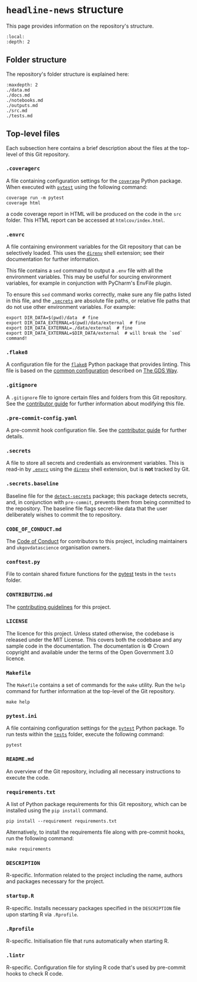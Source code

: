 # `headline-news` structure

This page provides information on the repository's structure.

```{contents}
:local:
:depth: 2
```

## Folder structure

The repository's folder structure is explained here:

```{toctree}
:maxdepth: 2
./data.md
./docs.md
./notebooks.md
./outputs.md
./src.md
./tests.md
```

## Top-level files

Each subsection here contains a brief description about the files at the top-level of this Git repository.

### `.coveragerc`

A file containing configuration settings for the [`coverage`][coverage] Python package. When executed with
[`pytest`][pytest] using the following command:

```shell
coverage run -m pytest
coverage html
```

a code coverage report in HTML will be produced on the code in the `src` folder. This HTML report can be accessed at
`htmlcov/index.html`.

### `.envrc`

A file containing environment variables for the Git repository that can be selectively loaded. This uses the
[`direnv`][direnv] shell extension; see their documentation for further information.

This file contains a `sed` command to output a `.env` file with all the environment variables. This may be useful for
sourcing environment variables, for example in conjunction with PyCharm's EnvFile plugin.

To ensure this `sed` command works correctly, make sure any file paths listed in this file, and the
[`.secrets`](#secrets) are absolute file paths, or relative file paths that do not use other environment variables.
For example:

```shell
export DIR_DATA=$(pwd)/data  # fine
export DIR_DATA_EXTERNAL=$(pwd)/data/external  # fine
export DIR_DATA_EXTERNAL=./data/external  # fine
export DIR_DATA_EXTERNAL=$DIR_DATA/external  # will break the `sed` command!
```

### `.flake8`

A configuration file for the [`flake8`][flake8] Python package that provides linting. This file is based on the
[common configuration][gds-way-flake8] described on [The GDS Way][gds-way].

### `.gitignore`

A `.gitignore` file to ignore certain files and folders from this Git repository. See the
[contributor guide][docs-updating-gitignore] for further information about modifying this file.

### `.pre-commit-config.yaml`

A pre-commit hook configuration file. See the [contributor guide][docs-pre-commit-hooks] for further details.

### `.secrets`

A file to store all secrets and credentials as environment variables. This is read-in by [`.envrc`](#envrc) using the
[`direnv`][direnv] shell extension, but is **not** tracked by Git.

### `.secrets.baseline`

Baseline file for the [`detect-secrets`][detect-secrets] package; this package detects secrets, and, in conjunction
with `pre-commit`, prevents them from being committed to the repository. The baseline file flags secret-like data that
the user deliberately wishes to commit the to repository.

### `CODE_OF_CONDUCT.md`

The [Code of Conduct][code-of-conduct] for contributors to this project, including maintainers and `ukgovdatascience`
organisation owners.

### `conftest.py`

File to contain shared fixture functions for the [pytest][pytest] tests in the `tests` folder.

### `CONTRIBUTING.md`

The [contributing guidelines][contributing] for this project.

### `LICENSE`

The licence for this project. Unless stated otherwise, the codebase is released under the MIT License. This covers both
the codebase and any sample code in the documentation. The documentation is © Crown copyright and available under the
terms of the Open Government 3.0 licence.

### `Makefile`

The `Makefile` contains a set of commands for the `make` utility. Run the `help` command for further information at the
top-level of the Git repository.

```shell
make help
```

### `pytest.ini`

A file containing configuration settings for the [`pytest`][pytest] Python package. To run tests within the
[`tests`][docs-tests] folder, execute the following command:

```shell
pytest
```

### `README.md`

An overview of the Git repository, including all necessary instructions to execute the code.

### `requirements.txt`

A list of Python package requirements for this Git repository, which can be installed using the `pip install` command.

```shell
pip install --requirement requirements.txt
```

Alternatively, to install the requirements file along with pre-commit hooks, run the following command:

```shell
make requirements
```

### `DESCRIPTION`
R-specific. Information related to the project including the name, authors and packages necessary for the project.

### `startup.R`
R-specific. Installs necessary packages specified in the `DESCRIPTION` file upon starting R via `.Rprofile`.

### `.Rprofile`
R-specific. Initialisation file that runs automatically when starting R.

### `.lintr`
R-specific. Configuration file for styling R code that's used by pre-commit hooks to check R code.


[code-of-conduct]:../contributor_guide/CODE_OF_CONDUCT.md
[contributing]: ../contributor_guide/CONTRIBUTING.md
[coverage]: https://coverage.readthedocs.io/
[detect-secrets]: https://github.com/Yelp/detect-secrets
[direnv]: https://direnv.net/
[docs-pre-commit-hooks]: ../contributor_guide/pre_commit_hooks.md
[docs-tests]: ./tests.md
[docs-updating-gitignore]: ../contributor_guide/updating_gitignore.md
[flake8]: https://gitlab.com/pycqa/flake8
[gds-way]: https://gds-way.cloudapps.digital
[gds-way-flake8]: https://gds-way.cloudapps.digital/manuals/programming-languages/python/python.html#common-configuration
[pytest]: https://docs.pytest.org/
